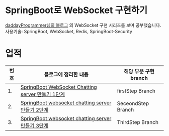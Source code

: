 # SpringBoot로 WebSocket 구현하기 
[daddayProgrammer님의 블로그](https://www.daddyprogrammer.org/post/series/spring-websocket-chat-server/) 의 WebSocket 구현 시리즈를 보며 공부했습니다. 
사용기술: SpringBoot, WebSocket, Redis, SpringBoot-Security

# 업적
| 번호 | 블로그에 정리한 내용                                         | 해당 부분 구현 branch |
| ---- | ------------------------------------------------------------ | --------------------- |
| 1.   | [SpringBoot WebSocket Chatting server 만들기 1단계](https://dalcheonroadhead.tistory.com/355) | firstStep Branch      |
| 2.   | [SpringBoot websocket chatting server 만들기 2단계](https://dalcheonroadhead.tistory.com/368) | SeceondStep Branch    |
| 3.   | [SpringBoot websocket chatting server 만들기 3단계](https://dalcheonroadhead.tistory.com/372) | ThirdStep Branch    |



